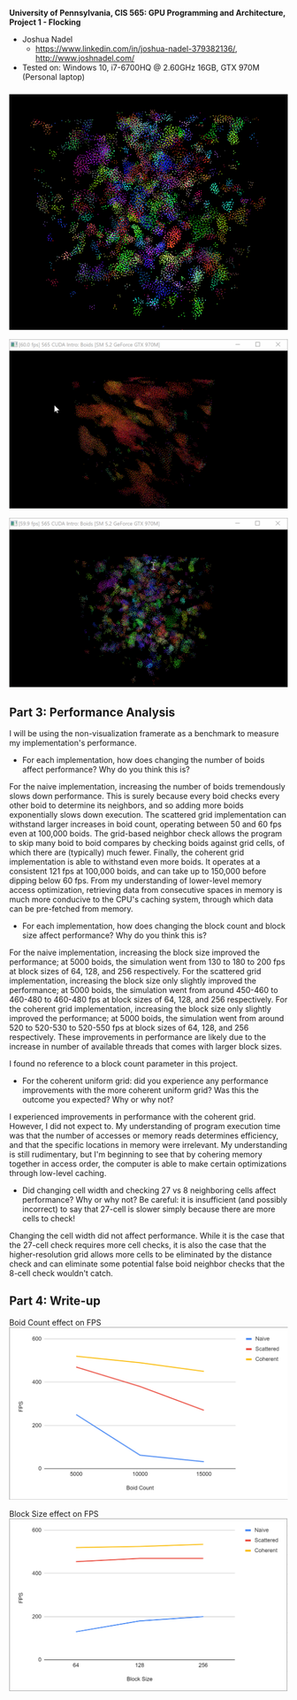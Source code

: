 **University of Pennsylvania, CIS 565: GPU Programming and Architecture,
Project 1 - Flocking**

* Joshua Nadel
  * https://www.linkedin.com/in/joshua-nadel-379382136/, http://www.joshnadel.com/
* Tested on: Windows 10, i7-6700HQ @ 2.60GHz 16GB, GTX 970M (Personal laptop)

###

![](images/boids.png)

![](images/boidsGIF.gif)

![](images/boidsGIF2.gif)

## Part 3: Performance Analysis

I will be using the non-visualization framerate as a benchmark to measure my implementation's performance.

* For each implementation, how does changing the number of boids affect performance? Why do you think this is?

For the naive implementation, increasing the number of boids tremendously slows down performance. This is surely because every boid checks every other boid to determine its neighbors, and so adding more boids exponentially slows down execution. The scattered grid implementation can withstand larger increases in boid count, operating between 50 and 60 fps even at 100,000 boids. The grid-based neighbor check allows the program to skip many boid to boid compares by checking boids against grid cells, of which there are (typically) much fewer. Finally, the coherent grid implementation is able to withstand even more boids. It operates at a consistent 121 fps at 100,000 boids, and can take up to 150,000 before dipping below 60 fps. From my understanding of lower-level memory access optimization, retrieving data from consecutive spaces in memory is much more conducive to the CPU's caching system, through which data can be pre-fetched from memory.

* For each implementation, how does changing the block count and block size affect performance? Why do you think this is?

For the naive implementation, increasing the block size improved the performance; at 5000 boids, the simulation went from 130 to 180 to 200 fps at block sizes of 64, 128, and 256 respectively. For the scattered grid implementation, increasing the block size only slightly improved the performance; at 5000 boids, the simulation went from around 450-460 to 460-480 to 460-480 fps at block sizes of 64, 128, and 256 respectively. For the coherent grid implementation, increasing the block size only slightly improved the performance; at 5000 boids, the simulation went from around 520 to 520-530 to 520-550 fps at block sizes of 64, 128, and 256 respectively. These improvements in performance are likely due to the increase in number of available threads that comes with larger block sizes.

I found no reference to a block count parameter in this project.

* For the coherent uniform grid: did you experience any performance improvements with the more coherent uniform grid? Was this the outcome you expected? Why or why not?

I experienced improvements in performance with the coherent grid. However, I did not expect to. My understanding of program execution time was that the number of accesses or memory reads determines efficiency, and that the specific locations in memory were irrelevant. My understanding is still rudimentary, but I'm beginning to see that by cohering memory together in access order, the computer is able to make certain optimizations through low-level caching.

* Did changing cell width and checking 27 vs 8 neighboring cells affect performance? Why or why not? Be careful: it is insufficient (and possibly incorrect) to say that 27-cell is slower simply because there are more cells to check!

Changing the cell width did not affect performance. While it is the case that the 27-cell check requires more cell checks, it is also the case that the higher-resolution grid allows more cells to be eliminated by the distance check and can eliminate some potential false boid neighbor checks that the 8-cell check wouldn't catch.

## Part 4: Write-up

Boid Count effect on FPS
![](images/boidCountGraph.png)

Block Size effect on FPS
![](images/blockSizeGraph.png)